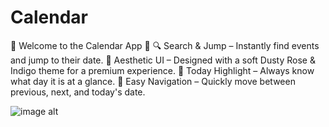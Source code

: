 # Calendar
🌸 Welcome to the Calendar App 📅
🔍 Search & Jump – Instantly find events and jump to their date.
🌈 Aesthetic UI – Designed with a soft Dusty Rose & Indigo theme for a premium experience.
📍 Today Highlight – Always know what day it is at a glance.
🎯 Easy Navigation – Quickly move between previous, next, and today's date.


![image alt](https://github.com/user-attachments/assets/2d672e28-b2da-4b45-b21d-b044f818d4ff)
